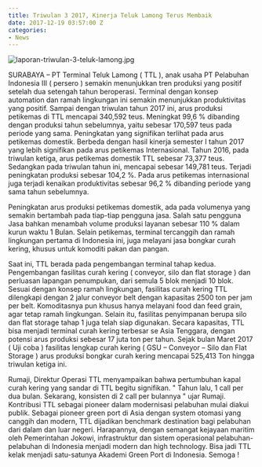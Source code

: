 ```yaml
---
title: Triwulan 3 2017, Kinerja Teluk Lamong Terus Membaik
date: 2017-12-19 03:57:00 Z
categories:
- News
---
```


![laporan-triwulan-3-teluk-lamong.jpg](/uploads/laporan-triwulan-3-teluk-lamong.jpg)

SURABAYA – PT Terminal Teluk Lamong ( TTL ), anak usaha PT Pelabuhan Indonesia III ( persero ) semakin menunjukkan tren produksi yang positif setelah dua setengah tahun beroperasi. Terminal dengan konsep automation dan ramah lingkungan ini semakin menunjukkan produktivitas yang positif. Sampai dengan triwulan tahun 2017 ini, arus produksi petikemas di TTL mencapai 340,592 teus. Meningkat 99,6 % dibanding dengan produksi tahun sebelumnya, yaitu sebesar 170,597 teus pada periode yang sama. Peningkatan yang signifikan terlihat pada arus petikemas domestik. Berbeda dengan hasil kinerja semester I tahun 2017 yang lebih signifikan pada arus petikemas Internasional. Tahun 2016, pada triwulan ketiga, arus petikemas domestik TTL sebesar 73,377 teus. Sedangkan pada triwulan tahun ini, mencapai sebesar 149,781 teus. Terjadi peningkatan produksi sebesar 104,2 %.  Pada arus petikemas internasional juga terjadi kenaikan produktivitas sebesar 96,2 % dibanding periode yang sama tahun sebelumnya.

Peningkatan arus produksi petikemas domestik, ada pada volumenya yang semakin bertambah pada tiap-tiap pengguna jasa. Salah satu pengguna Jasa bahkan menambah volume produksi layanan sebesar 110 % dalam kurun waktu 1 Bulan. Selain petikemas, terminal tercanggih dan ramah lingkungan pertama di Indonesia ini, juga melayani jasa bongkar curah kering, khusus untuk komoditi pakan dan pangan.

Saat ini, TTL berada pada pengembangan terminal tahap kedua. Pengembangan fasilitas  curah kering ( conveyor, silo dan flat storage ) dan perluasan lapangan penumpukan, dari semula 5 blok menjadi 10 blok. Sesuai dengan konsep ramah lingkungan, fasilitas curah kering TTL dilengkapi dengan 2 jalur conveyor belt dengan kapasitas 2500 ton per jam per belt. Komoditasnya pun khusus hanya melayani food dan feed grain, agar tetap ramah lingkungan. Selain itu, fasilitas penyimpanan berupa silo dan flat storage tahap 1 juga telah siap digunakan. Secara kapasitas, TTL bisa menjadi terminal curah kering terbesar se Asia Tenggara, dengan potensi arus produksi sebesar 17 juta ton per tahun. Sejak bulan Maret 2017 ( Uji coba ) fasilitas lengkap curah kering ( GSU – Conveyor – Silo dan Flat Storage ) arus produksi bongkar curah kering mencapai 525,413 Ton hingga triwulan ketiga ini.

Rumaji, Direktur Operasi TTL menyampaikan bahwa pertumbuhan kapal curah kering yang sandar di TTL begitu signifikan. " Tahun lalu, 1 call per dua bulan. Sekarang, konsisten di 2 call per bulannya " ujar Rumaji. Kontribusi TTL sebagai pioneer dalam modernisasi pelabuhan mulai diakui publik. Sebagai pioneer green port di Asia dengan system otomasi yang canggih dan modern, TTL dijadikan benchmark destination bagi pelabuhan dari dalam dan luar negeri. Harapannya, dengan semangat kejayaan maritim oleh Pemerintahan Jokowi, infrastruktur dan sistem operasional pelabuhan-pelabuhan di Indonesia menjadi modern dan high technology. Bisa jadi TTL kelak menjadi satu-satunya Akademi Green Port di Indonesia. Semoga !​